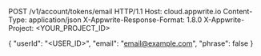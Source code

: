 POST /v1/account/tokens/email HTTP/1.1
Host: cloud.appwrite.io
Content-Type: application/json
X-Appwrite-Response-Format: 1.8.0
X-Appwrite-Project: <YOUR_PROJECT_ID>

{
  "userId": "<USER_ID>",
  "email": "email@example.com",
  "phrase": false
}
